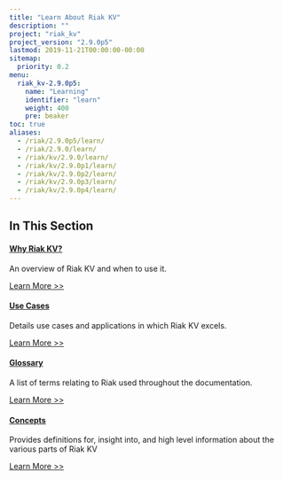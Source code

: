 ```yaml
---
title: "Learn About Riak KV"
description: ""
project: "riak_kv"
project_version: "2.9.0p5"
lastmod: 2019-11-21T00:00:00-00:00
sitemap:
  priority: 0.2
menu:
  riak_kv-2.9.0p5:
    name: "Learning"
    identifier: "learn"
    weight: 400
    pre: beaker
toc: true
aliases:
  - /riak/2.9.0p5/learn/
  - /riak/2.9.0/learn/
  - /riak/kv/2.9.0/learn/
  - /riak/kv/2.9.0p1/learn/
  - /riak/kv/2.9.0p2/learn/
  - /riak/kv/2.9.0p3/learn/
  - /riak/kv/2.9.0p4/learn/
---
```


[learn why riak]: ./why-riak-kv/
[learn use cases]: ./use-cases/
[learn new nosql]: ./new-to-nosql/
[glossary]: ./glossary/
[concepts]: ./concepts/

## In This Section

#### [Why Riak KV?][learn why riak]

An overview of Riak KV and when to use it.

[Learn More >>][learn why riak]

#### [Use Cases][learn use cases]

Details use cases and applications in which Riak KV excels.

[Learn More >>][learn use cases]

#### [Glossary][glossary]

A list of terms relating to Riak used throughout the documentation.

[Learn More >>][glossary]

#### [Concepts][concepts]

Provides definitions for, insight into, and high level information about the various parts of Riak KV

[Learn More >>][concepts]
